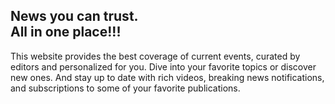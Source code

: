 <h2>News you can trust.<br>
All in one place!!!</h2>

<p>This website provides the best coverage of current events, curated by editors and personalized for you. Dive into your favorite topics or discover new ones. And stay up to date with rich videos, breaking news notifications, and subscriptions to some of your favorite publications.</p>

